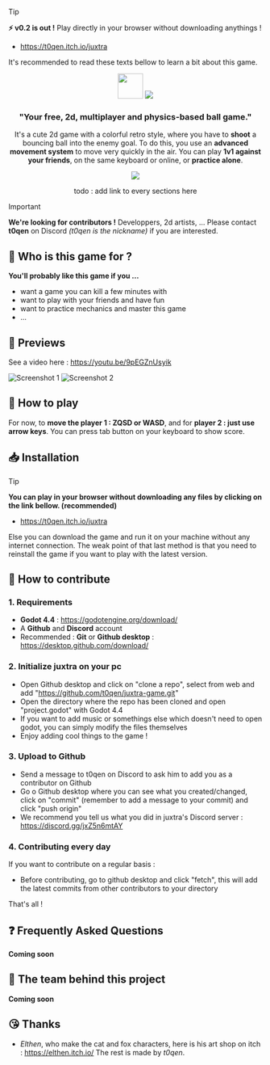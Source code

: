 > [!TIP]
> **⚡ v0.2 is out !** Play directly in your browser without downloading anythings !
>
> - https://t0qen.itch.io/juxtra
> 
> It's recommended to read these texts bellow to learn a bit about this game.


<div align="center"> 
  <img src="/ressources/images/small_icon.png" width="50" height="50">
  <img src="/ressources/images/logo.png">

  ### "Your free, 2d, multiplayer and physics-based ball game."</h4>
It's a cute 2d game with a colorful retro style, where you have to **shoot** a bouncing ball into the enemy goal. To do this, you use an **advanced movement system** to move very quickly in the air. You can play **1v1 against your friends**, on the same keyboard or online, or **practice alone**.


  <img src="/ressources/images/banner.png">

todo : add link to every sections here
</div>

> [!IMPORTANT]
> **We're looking for contributors !** Developpers, 2d artists, ...
> Please contact **t0qen** on Discord *(t0qen is the nickname)* if you are interested.

## 🤔 Who is this game for ?
**You'll probably like this game if you ...**
- want a game you can kill a few minutes with
- want to play with your friends and have fun
- want to practice mechanics and master this game
- ...

## 📸 Previews
See a video here : https://youtu.be/9pEGZnUsyik


![Screenshot 1](https://github.com/user-attachments/assets/24353c1f-31be-4077-af08-4cb15408a823)
![Screenshot 2](https://github.com/user-attachments/assets/b76c451a-55e6-44fd-80c0-c014c95ed4ab)


## 📜 How to play
For now, to **move the player 1 : ZQSD or WASD**, and for **player 2 : just use arrow keys**.
You can press tab button on your keyboard to show score.

## 📥 Installation 
> [!TIP]
> **You can play in your browser without downloading any files by clicking on the link bellow. (recommended)**
>
> - https://t0qen.itch.io/juxtra
>
> Else you can download the game and run it on your machine without any internet connection.
> The weak point of that last method is that you need to reinstall the game if you want to play with the latest version.


## 🤝 How to contribute
### 1. Requirements
- **Godot 4.4** : https://godotengine.org/download/
- A **Github** and **Discord** account
- Recommended : **Git** or **Github desktop** : https://desktop.github.com/download/
### 2. Initialize juxtra on your pc
- Open Github desktop and click on "clone a repo", select from web and add "https://github.com/t0qen/juxtra-game.git"
- Open the directory where the repo has been cloned and open "project.godot" with Godot 4.4
- If you want to add music or somethings else which doesn't need to open godot, you can simply modify the files themselves
- Enjoy adding cool things to the game !
### 3. Upload to Github
- Send a message to t0qen on Discord to ask him to add you as a contributor on Github
- Go o Github desktop where you can see what you created/changed, click on "commit" (remember to add a message to your commit) and click "push origin"
- We recommend you tell us what you did in juxtra's Discord server : https://discord.gg/jxZ5n6mtAY
### 4. Contributing every day
If you want to contribute on a regular basis :
- Before contributing, go to github desktop and click "fetch", this will add the latest commits from other contributors to your directory

That's all !

## ❓ Frequently Asked Questions
**Coming soon**


## 🤩 The team behind this project
**Coming soon**


## 😘 Thanks
- *Elthen*, who make the cat and fox characters, here is his art shop on itch : https://elthen.itch.io/
The rest is made by *t0qen*.
